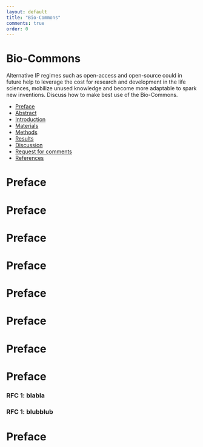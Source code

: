 ```yaml
---
layout: default
title: "Bio-Commons"
comments: true
order: 0
---
```

<div class="jumbotron">
	<div class="container">
	<h1><i class="fa fa-university"></i> 	Bio-Commons</h1>
    <p>
Alternative IP regimes such as open-access and open-source could in future help to leverage the cost for research and development in the life sciences, mobilize unused knowledge and become more adaptable to spark new inventions. Discuss how to make best use of the Bio-Commons.
    </p>
	</div>
</div>

* [Preface](#Abstract)
* [Abstract](#Abstract)
* [Introduction](#Abstract)
* [Materials](#Abstract)
* [Methods](#Abstract)
* [Results](#Abstract)
* [Discussion](#Abstract)
* [Request for comments](#Abstract)
* [References](#Abstract)
# <a name="Preface"></a>Preface 
# <a name="Abstract"></a>Preface 
# <a name="Introduction"></a>Preface 
# <a name="Materials"></a>Preface 
# <a name="Methods"></a>Preface 
# <a name="Results"></a>Preface 
# <a name="Discussion"></a>Preface 
# <a name="Request for comments"></a>Preface 
### RFC 1: blabla
### RFC 1: blubblub
# <a name="References"></a>Preface 
